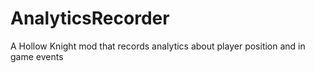﻿# AnalyticsRecorder

A Hollow Knight mod that records analytics about player position and in game events
